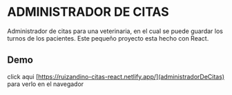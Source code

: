 # ADMINISTRADOR DE CITAS

Administrador de citas para una veterinaria, en el cual se puede guardar los turnos de los pacientes. 
Este pequeño proyecto esta hecho con React.

## Demo
click aqui [https://ruizandino-citas-react.netlify.app/](administradorDeCitas) para verlo en el navegador
